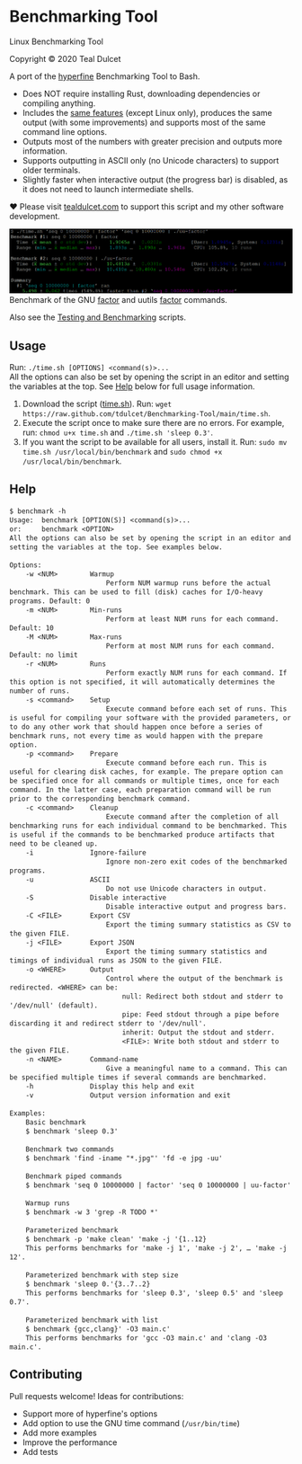 # Benchmarking Tool
Linux Benchmarking Tool

Copyright © 2020 Teal Dulcet

A port of the [hyperfine](https://github.com/sharkdp/hyperfine) Benchmarking Tool to Bash.

* Does NOT require installing Rust, downloading dependencies or compiling anything.
* Includes the [same features](https://github.com/sharkdp/hyperfine#features) (except Linux only), produces the same output (with some improvements) and supports most of the same command line options.
* Outputs most of the numbers with greater precision and outputs more information.
* Supports outputting in ASCII only (no Unicode characters) to support older terminals.
* Slightly faster when interactive output (the progress bar) is disabled, as it does not need to launch intermediate shells.

❤️ Please visit [tealdulcet.com](https://www.tealdulcet.com/) to support this script and my other software development.

![](images/screenshot.png)
Benchmark of the GNU [factor](https://www.gnu.org/software/coreutils/manual/html_node/factor-invocation.html) and uutils [factor](https://github.com/uutils/coreutils) commands.

Also see the [Testing and Benchmarking](https://github.com/tdulcet/Testing-and-Benchmarking-Scripts) scripts.

## Usage

Run: `./time.sh [OPTIONS] <command(s)>...`\
All the options can also be set by opening the script in an editor and setting the variables at the top. See [Help](#help) below for full usage information.

1. Download the script ([time.sh](time.sh)). Run: `wget https://raw.github.com/tdulcet/Benchmarking-Tool/main/time.sh`.
2. Execute the script once to make sure there are no errors. For example, run: `chmod u+x time.sh` and `./time.sh 'sleep 0.3'`.
3. If you want the script to be available for all users, install it. Run: `sudo mv time.sh /usr/local/bin/benchmark` and `sudo chmod +x /usr/local/bin/benchmark`.

## Help

```
$ benchmark -h
Usage:  benchmark [OPTION(S)] <command(s)>...
or:     benchmark <OPTION>
All the options can also be set by opening the script in an editor and setting the variables at the top. See examples below.

Options:
    -w <NUM>        Warmup
                        Perform NUM warmup runs before the actual benchmark. This can be used to fill (disk) caches for I/O-heavy programs. Default: 0
    -m <NUM>        Min-runs
                        Perform at least NUM runs for each command. Default: 10
    -M <NUM>        Max-runs
                        Perform at most NUM runs for each command. Default: no limit
    -r <NUM>        Runs
                        Perform exactly NUM runs for each command. If this option is not specified, it will automatically determines the number of runs.
    -s <command>    Setup
                        Execute command before each set of runs. This is useful for compiling your software with the provided parameters, or to do any other work that should happen once before a series of benchmark runs, not every time as would happen with the prepare option.
    -p <command>    Prepare
                        Execute command before each run. This is useful for clearing disk caches, for example. The prepare option can be specified once for all commands or multiple times, once for each command. In the latter case, each preparation command will be run prior to the corresponding benchmark command.
    -c <command>    Cleanup
                        Execute command after the completion of all benchmarking runs for each individual command to be benchmarked. This is useful if the commands to be benchmarked produce artifacts that need to be cleaned up.
    -i              Ignore-failure
                        Ignore non-zero exit codes of the benchmarked programs.
    -u              ASCII
                        Do not use Unicode characters in output.
    -S              Disable interactive
                        Disable interactive output and progress bars.
    -C <FILE>       Export CSV
                        Export the timing summary statistics as CSV to the given FILE.
    -j <FILE>       Export JSON
                        Export the timing summary statistics and timings of individual runs as JSON to the given FILE.
    -o <WHERE>      Output
                        Control where the output of the benchmark is redirected. <WHERE> can be:
                            null: Redirect both stdout and stderr to '/dev/null' (default).
                            pipe: Feed stdout through a pipe before discarding it and redirect stderr to '/dev/null'.
                            inherit: Output the stdout and stderr.
                            <FILE>: Write both stdout and stderr to the given FILE.
    -n <NAME>       Command-name
                        Give a meaningful name to a command. This can be specified multiple times if several commands are benchmarked.
    -h              Display this help and exit
    -v              Output version information and exit

Examples:
    Basic benchmark
    $ benchmark 'sleep 0.3'

    Benchmark two commands
    $ benchmark 'find -iname "*.jpg"' 'fd -e jpg -uu'

    Benchmark piped commands
    $ benchmark 'seq 0 10000000 | factor' 'seq 0 10000000 | uu-factor'

    Warmup runs
    $ benchmark -w 3 'grep -R TODO *'

    Parameterized benchmark
    $ benchmark -p 'make clean' 'make -j '{1..12}
    This performs benchmarks for 'make -j 1', 'make -j 2', … 'make -j 12'.

    Parameterized benchmark with step size
    $ benchmark 'sleep 0.'{3..7..2}
    This performs benchmarks for 'sleep 0.3', 'sleep 0.5' and 'sleep 0.7'.

    Parameterized benchmark with list
    $ benchmark {gcc,clang}' -O3 main.c'
    This performs benchmarks for 'gcc -O3 main.c' and 'clang -O3 main.c'.

```

## Contributing

Pull requests welcome! Ideas for contributions:

* Support more of hyperfine's options
* Add option to use the GNU time command (`/usr/bin/time`)
* Add more examples
* Improve the performance
* Add tests
